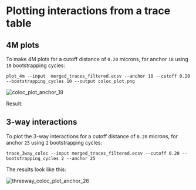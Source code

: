 # Plotting interactions from a trace table

## 4M plots

To make 4M plots for a cutoff distance of `0.20` microns, for anchor `18` using `10` bootstrapping cycles:

```
plot_4m --input  merged_traces_filtered.ecsv --anchor 18 --cutoff 0.20 --bootstrapping_cycles 10 --output coloc_plot.png
```

![coloc_plot_anchor_18](https://github.com/user-attachments/assets/cff0e957-e8d6-44ef-ab61-fe87c4bb7f0a)


Result:

## 3-way interactions

To plot the 3-way interactions for a cutoff distance of `0.20` microns, for anchor `25` using `2` bootstrapping cycles:

```
trace_3way_coloc --input merged_traces_filtered.ecsv --cutoff 0.20 --bootstrapping_cycles 2 --anchor 25
```

The results look like this:

![threeway_coloc_plot_anchor_26](https://github.com/user-attachments/assets/ad0cbc1a-3d5d-4f7e-920d-eb0fdaac9882)
